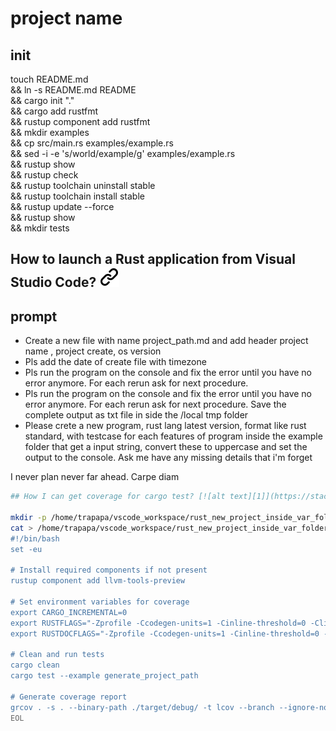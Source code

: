 # project name

## init

touch README.md \
&& ln -s README.md README \
&& cargo init "." \
&& cargo add rustfmt \
&& rustup component add rustfmt \
&& mkdir examples \
&& cp src/main.rs examples/example.rs \
&& sed -i -e 's/world/example/g' examples/example.rs \
&& rustup  show \
&& rustup  check \
&& rustup toolchain uninstall stable \
&& rustup toolchain install stable \
&& rustup update  --force \
&& rustup show \
&& mkdir tests

## How to launch a Rust application from Visual Studio Code? [![alt text][1]](https://stackoverflow.com/questions/46885292/how-to-launch-a-rust-application-from-visual-studio-code)

## prompt

- Create a new file with name project_path.md and add header project name , project create, os version
- Pls add the date of create file with timezone
- Pls run the program on the console and fix the error until you have no error anymore. For each rerun ask for next procedure.
- Pls run the program on the console and fix the error until you have no error anymore. For each rerun ask for next procedure. Save the complete output as txt file in side the /local tmp folder
- Please crete a new program, rust lang latest version, format like rust standard, with testcase for each features of program inside the example folder that get a input string, convert these to uppercase and set the output to the console. Ask me have any missing details that i'm forget
  
I never plan never far ahead. Carpe diam

```bash
## How I can get coverage for cargo test? [![alt text][1]](https://stackoverflow.com/questions/69491669/how-i-can-get-coverage-for-cargo-test)

mkdir -p /home/trapapa/vscode_workspace/rust_new_project_inside_var_folder/scripts && \
cat > /home/trapapa/vscode_workspace/rust_new_project_inside_var_folder/scripts/coverage.sh << 'EOL'
#!/bin/bash
set -eu

# Install required components if not present
rustup component add llvm-tools-preview

# Set environment variables for coverage
export CARGO_INCREMENTAL=0
export RUSTFLAGS="-Zprofile -Ccodegen-units=1 -Cinline-threshold=0 -Clink-dead-code -Coverflow-checks=off"
export RUSTDOCFLAGS="-Zprofile -Ccodegen-units=1 -Cinline-threshold=0 -Clink-dead-code -Coverflow-checks=off"

# Clean and run tests
cargo clean
cargo test --example generate_project_path

# Generate coverage report
grcov . -s . --binary-path ./target/debug/ -t lcov --branch --ignore-not-existing -o ./target/lcov.info
EOL
```

<!-- Link sign - Don't Found a better way :-( - You know a better method? - send me a email -->
[1]: ./img/link_symbol.svg
